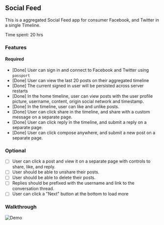 ## Social Feed

This is a aggregated Social Feed app for consumer Facebook, and Twitter in a single Timeline.


Time spent: 20 hrs

### Features

#### Required

- [Done] User can sign in and connect to Facebook and Twitter using `passport`
- [Done] User can view the last 20 posts on their aggregated timeline
- [Done] The current signed in user will be persisted across server restarts
- [Done] In the home timeline, user can view posts with the user profile picture, username, content, origin social network and timestamp.
- [Done] In the timeline, user can like and unlike posts.
- [Done] User can click share in the timeline, and share with a custom message on a separate page.
- [Done] User can click reply in the timeline, and submit a reply on a separate page.
- [Done] User can click compose anywhere, and submit a new post on a separate page.


### Optional

- [ ] User can click a post and view it on a separate page with controls to share, like, and reply.
- [ ] User should be able to unshare their posts.
- [ ] User should be able to delete their posts.
- [ ] Replies should be prefixed with the username and link to the conversation thread.
- [ ] User can click a "Next" button at the bottom to load more 

### Walkthrough

![Demo](https://github.com/cramal1/nodejs-blogger-demo/blob/master/Blogger-Demo_v4.gif)




